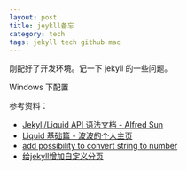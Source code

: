 ```yaml
---
layout: post
title: jeykll备忘
category: tech
tags: jekyll tech github mac
---
```


刚配好了开发环境。记一下 jekyll 的一些问题。

Windows 下配置


参考资料：

* [Jekyll/Liquid API 语法文档 - Alfred Sun](http://alfred-sun.github.io/blog/2015/01/10/jekyll-liquid-syntax-documentation/)
* [Liquid 基础篇 - 波波的个人主页](https://lsbbd.github.io/2016/08/26/liquid-basic/#liquid)
* [add possibility to convert string to number](https://github.com/Shopify/liquid/issues/130)
* [给jekyll增加自定义分页](http://www.oushit.com/technology/2014/11/03/add-postpager-for-jekyll.html)